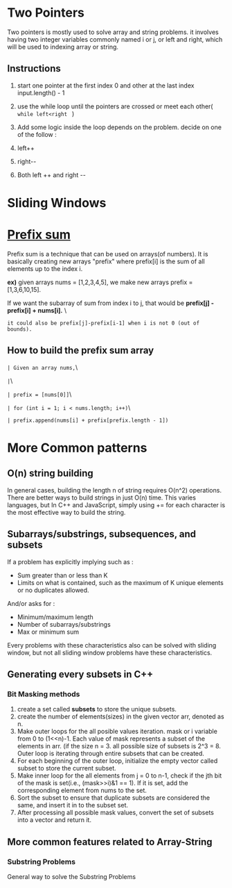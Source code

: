 
  

# Two Pointers

  

  

Two pointers is mostly used to solve array and string problems. it involves having two integer variables commonly named i or j, or left and right, which will be used to indexing array or string.

  

  

## Instructions

  

1. start one pointer at the first index 0 and other at the last index input.length() - 1

  

2. use the while loop until the pointers are crossed or meet each other( ``while left<right `` )

  

3. Add some logic inside the loop depends on the problem. decide on one of the follow :

  

1. left++

  

2. right--

  

3. Both left ++ and right --

  

# Sliding Windows

  
  

# [Prefix sum](https://en.wikipedia.org/wiki/Prefix_sum)

  

Prefix sum is a technique that can be used on arrays(of numbers). It is basically creating new arrays "prefix" where prefix[i] is the sum of all elements up to the index i.

  

**ex)** given arrays nums = [1,2,3,4,5], we make new arrays prefix = [1,3,6,10,15].

If we want the subarray of sum from index i to j, that would be **prefix[j] - prefix[i] + nums[i].** \

`it could also be prefix[j]-prefix[i-1] when i is not 0 (out of bounds).`

## How to build the prefix sum array

  

`| Given an array nums,`\

`|`\

`| prefix = [nums[0]]`\

`| for (int i = 1; i < nums.length; i++)`\

`| prefix.append(nums[i] + prefix[prefix.length - 1]) `

# More Common patterns

## O(n) string building

In general cases, building the length n of string requires O(n^2) operations. There are better ways to build strings in just O(n) time. This varies languages, but In C++ and JavaScript, simply using += for each character is the most effective way to build the string.

## Subarrays/substrings, subsequences, and subsets

If a problem has explicitly implying such as :

 - Sum greater than or less than K
 - Limits on what is contained, such as the maximum of K unique elements or no duplicates allowed.
 
 And/or asks for :
 
 - Minimum/maximum length
 - Number of subarrays/substrings
 - Max or minimum sum
 
Every problems with these characteristics also can be solved with sliding window, but not all sliding window problems have these characteristics.

## Generating every subsets in C++

### Bit Masking methods

1. create a set called **subsets** to store the unique subsets.
2. create the number of elements(sizes) in the given vector arr, denoted as n.
3. Make outer loops for the all posible values iteration. mask or i variable from 0 to (1<<n)-1. Each value of mask represents a subset of the elements in arr. (if the size n = 3. all possible size of subsets is 2^3 = 8. Outer loop is iterating through entire subsets that can be created.
4. For each beginning of the outer loop, initialize the empty vector called subset to store the current subset.
5. Make inner loop for the all elements from j = 0 to n-1, check if the jth bit of the mask is set(i.e., (mask>>i)&1 == 1). If it is set, add the corresponding element from nums to the set.
6. Sort the subset to ensure that duplicate subsets are considered the same, and insert it in to the subset set.
7. After processing all possible mask values, convert the set of subsets into a vector and return it.

## More common features related to Array-String

### Substring Problems

General way to solve the Substring Problems
